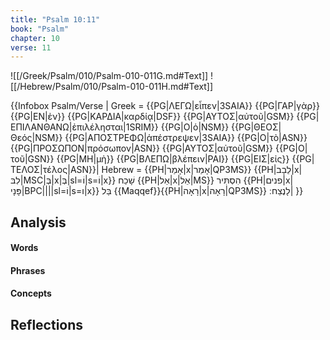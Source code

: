 ```yaml
---
title: "Psalm 10:11"
book: "Psalm"
chapter: 10
verse: 11
---
```

![[/Greek/Psalm/010/Psalm-010-011G.md#Text]]
![[/Hebrew/Psalm/010/Psalm-010-011H.md#Text]]

{{Infobox Psalm/Verse |
  Greek = {{PG|ΛΕΓΩ|εἶπεν|3SAIA}} {{PG|ΓΑΡ|γὰρ}} {{PG|ΕΝ|ἐν}} {{PG|ΚΑΡΔΙΑ|καρδίᾳ|DSF}} {{PG|ΑΥΤΟΣ|αὐτοῦ|GSM}} {{PG|ΕΠΙΛΑΝΘΑΝΩ|ἐπιλέλησται|1SRIM}} {{PG|Ο|ὁ|NSM}} {{PG|ΘΕΟΣ|Θεός|NSM}} {{PG|ΑΠΟΣΤΡΕΦΩ|ἀπέστρεψεν|3SAIA}} {{PG|Ο|τὸ|ASN}} {{PG|ΠΡΟΣΩΠΟΝ|πρόσωπον|ASN}} {{PG|ΑΥΤΟΣ|αὐτοῦ|GSM}} {{PG|Ο|τοῦ|GSN}} {{PG|ΜΗ|μὴ}} {{PG|ΒΛΕΠΩ|βλέπειν|PAI}} {{PG|ΕΙΣ|εἰς}} {{PG|ΤΕΛΟΣ|τέλος|ASN}}|
  Hebrew = {{PH|אָמַר|x|אָמַר|QP3MS}} {{PH|לֵבָב|x|לִבּ|MSC|בְּ|x|בְּ|sl=וֹ|s=וֹ|x}}
שָׁכַח
{{PH|אֵל|x|אֵל|MS}}
הִסְתִּיר
{{PH|פנים|x|פָּנָי|BPC||||sl=וֹ|s=ו|x}}
בַּל
{{Maqqef}}{{PH|רָאָה|x|רָאָה|QP3MS}}
לָנֶצַח
׃|
}}

## Analysis

#### Words

#### Phrases

#### Concepts

## Reflections
